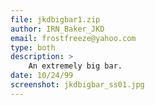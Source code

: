 ```yaml
---
file: jkdbigbar1.zip
author: IRN_Baker_JKD
email: frostfreeze@yahoo.com
type: both
description: >
    An extremely big bar.
date: 10/24/99
screenshot: jkdbigbar_ss01.jpg
---
```

